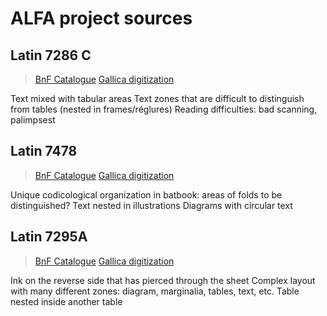 # ALFA project sources

## Latin 7286 C
> [BnF Catalogue](http://archivesetmanuscrits.bnf.fr/ark:/12148/cc66482d)
> [Gallica digitization](https://gallica.bnf.fr/ark:/12148/btv1b10035226k)

Text mixed with tabular areas
Text zones that are difficult to distinguish from tables (nested in frames/réglures)
Reading difficulties: bad scanning, palimpsest

## Latin 7478
> [BnF Catalogue](http://archivesetmanuscrits.bnf.fr/ark:/12148/cc124800v)
> [Gallica digitization](https://gallica.bnf.fr/ark:/12148/btv1b100215083)

Unique codicological organization in batbook: areas of folds to be distinguished?
Text nested in illustrations
Diagrams with circular text

## Latin 7295A
> [BnF Catalogue](https://archivesetmanuscrits.bnf.fr/ark:/12148/cc664943)
> [Gallica digitization](https://gallica.bnf.fr/ark:/12148/btv1b10027322j)

Ink on the reverse side that has pierced through the sheet
Complex layout with many different zones: diagram, marginalia, tables, text, etc.
Table nested inside another table